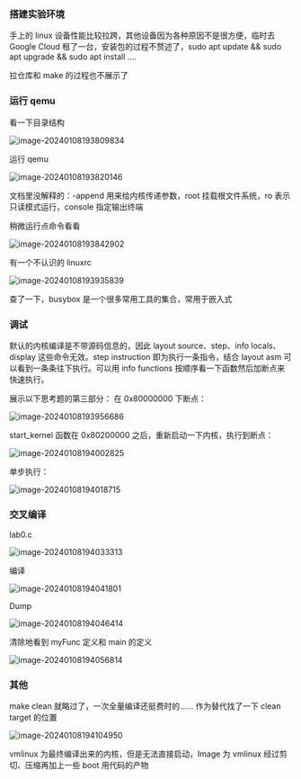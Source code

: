 ### 搭建实验环境

手上的 linux 设备性能比较拉跨，其他设备因为各种原因不是很方便，临时去 Google Cloud 租了一台，安装包的过程不赘述了，sudo apt update && sudo apt upgrade && sudo apt install ....

拉仓库和 make 的过程也不展示了

### 运行 qemu

看一下目录结构

![image-20240108193809834](./assets/image-20240108193809834.png)

运行 qemu

![image-20240108193820146](./assets/image-20240108193820146.png)

文档里没解释的：-append 用来给内核传递参数，root 挂载根文件系统，ro 表示只读模式运行，console 指定输出终端

稍微运行点命令看看

![image-20240108193842902](./assets/image-20240108193842902.png)

有一个不认识的 linuxrc

![image-20240108193935839](./assets/image-20240108193935839.png)

查了一下，busybox 是一个很多常用工具的集合，常用于嵌入式

### 调试

默认的内核编译是不带源码信息的，因此 layout source、step、info locals、display 这些命令无效。step instruction 即为执行一条指令，结合 layout asm 可以看到一条条往下执行。可以用 info functions 按顺序看一下函数然后加断点来快速执行。

展示以下思考题的第三部分：
在 0x80000000 下断点：

![image-20240108193956686](./assets/image-20240108193956686.png)

start_kernel 函数在 0x80200000 之后，重新启动一下内核，执行到断点：

![image-20240108194002825](./assets/image-20240108194002825.png)

单步执行：

![image-20240108194018715](./assets/image-20240108194018715.png)

### 交叉编译

lab0.c

![image-20240108194033313](./assets/image-20240108194033313.png)

编译

![image-20240108194041801](./assets/image-20240108194041801.png)

Dump

![image-20240108194046414](./assets/image-20240108194046414.png)

清除地看到 myFunc 定义和 main 的定义

![image-20240108194056814](./assets/image-20240108194056814.png)

### 其他

make clean 就略过了，一次全量编译还挺费时的……
作为替代找了一下 clean target 的位置

![image-20240108194104950](./assets/image-20240108194104950.png)

vmlinux 为最终编译出来的内核，但是无法直接启动，Image 为 vmlinux 经过剪切、压缩再加上一些 boot 用代码的产物
